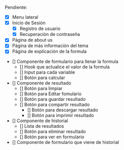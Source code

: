 Pendiente:

-   [x] Menu lateral
-   [x] Inicio de Sesión
    -   [x] Registro de usuario
    -   [x] Recuperación de contraseña
-   [x] Página de about us
-   [x] Página de más información del tema
-   [x] Página de explicación de la formula
-   [] Componente de formulario para llenar la formula
    -   [] Hook que actualice el valor de la formula
    -   [] Input para cada variable
    -   [] Botón para calcular
-   [] Componente de resultado
    -   [] Botón para limpiar
    -   [] Botón para Editar fomulario
    -   [] Botón para guardar resultado
    -   [] Botón para compartir resultado
        -   [] Botón para descargar resultado
        -   [] Botón para imprimir resultado
-   [] Componente de historial
    -   [] Lista de resultados
    -   [] Botón para eliminar resultado
    -   [] Botón para ver en formulario
-   [] Componente de formulario que viene de historial
